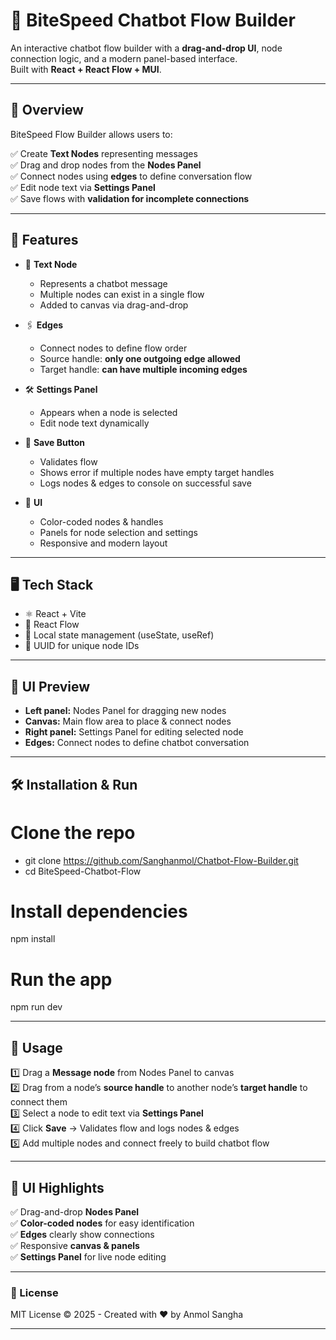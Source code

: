 # 🤖 BiteSpeed Chatbot Flow Builder

An interactive chatbot flow builder with a **drag-and-drop UI**, node connection logic, and a modern panel-based interface.  
Built with **React + React Flow + MUI**.

---

## 📌 Overview
BiteSpeed Flow Builder allows users to:

✅ Create **Text Nodes** representing messages  
✅ Drag and drop nodes from the **Nodes Panel**  
✅ Connect nodes using **edges** to define conversation flow  
✅ Edit node text via **Settings Panel**  
✅ Save flows with **validation for incomplete connections**

---

## 🚀 Features

- 📍 **Text Node**  
  - Represents a chatbot message  
  - Multiple nodes can exist in a single flow  
  - Added to canvas via drag-and-drop

- 🖇 **Edges**  
  - Connect nodes to define flow order  
  - Source handle: **only one outgoing edge allowed**  
  - Target handle: **can have multiple incoming edges**

- 🛠 **Settings Panel**  
  - Appears when a node is selected  
  - Edit node text dynamically

- 💾 **Save Button**  
  - Validates flow  
  - Shows error if multiple nodes have empty target handles  
  - Logs nodes & edges to console on successful save

- 🎨 **UI**  
  - Color-coded nodes & handles  
  - Panels for node selection and settings  
  - Responsive and modern layout

---

## 🖥️ Tech Stack

- ⚛️ React + Vite  
- 🔗 React Flow  
- 💾 Local state management (useState, useRef)  
- 📝 UUID for unique node IDs  

---

## 📸 UI Preview

- **Left panel:** Nodes Panel for dragging new nodes  
- **Canvas:** Main flow area to place & connect nodes  
- **Right panel:** Settings Panel for editing selected node  
- **Edges:** Connect nodes to define chatbot conversation

---

## 🛠️ Installation & Run

# Clone the repo
- git clone https://github.com/Sanghanmol/Chatbot-Flow-Builder.git
- cd BiteSpeed-Chatbot-Flow

# Install dependencies
npm install

# Run the app
npm run dev

---

## 🚀 Usage

1️⃣ Drag a **Message node** from Nodes Panel to canvas  
2️⃣ Drag from a node’s **source handle** to another node’s **target handle** to connect them  
3️⃣ Select a node to edit text via **Settings Panel**  
4️⃣ Click **Save** → Validates flow and logs nodes & edges  
5️⃣ Add multiple nodes and connect freely to build chatbot flow

---

## 🎨 UI Highlights

✅ Drag-and-drop **Nodes Panel**  
✅ **Color-coded nodes** for easy identification  
✅ **Edges** clearly show connections  
✅ Responsive **canvas & panels**  
✅ **Settings Panel** for live node editing

---

### 📜 License

MIT License © 2025 - Created with ❤️ by Anmol Sangha

---
